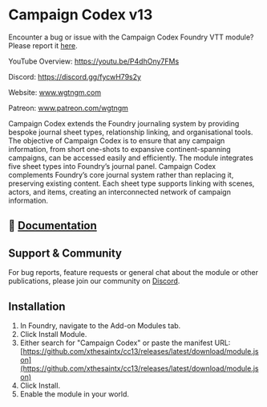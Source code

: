 # Campaign Codex v13
Encounter a bug or issue with the Campaign Codex Foundry VTT module? Please report it [here](https://github.com/xthesaintx/cc13/issues).

YouTube Overview: https://youtu.be/P4dhOny7FMs

Discord: https://discord.gg/fycwH79s2y

Website: www.wgtngm.com

Patreon: www.patreon.com/wgtngm

Campaign Codex extends the Foundry journaling system by providing bespoke journal sheet types, relationship linking, and organisational tools. The objective of Campaign Codex is to ensure that any campaign information, from short one-shots to expansive continent-spanning campaigns, can be accessed easily and efficiently. The module integrates five sheet types into Foundry’s journal panel. Campaign Codex complements Foundry’s core journal system rather than replacing it, preserving existing content. Each sheet type supports linking with scenes, actors, and items, creating an interconnected network of campaign information.

## 📖 [Documentation](https://campaigncodex.wgtngm.com/)

## Support & Community

For bug reports, feature requests or general chat about the module or other publications, please join our community on [Discord](https://discord.gg/fycwH79s2y).

## Installation

1. In Foundry, navigate to the Add-on Modules tab.  
2. Click Install Module.
3. Either search for "Campaign Codex" or  paste the manifest URL:   
   [https://github.com/xthesaintx/cc13/releases/latest/download/module.json](https://github.com/xthesaintx/cc13/releases/latest/download/module.json)
5. Click Install.  
6. Enable the module in your world.
